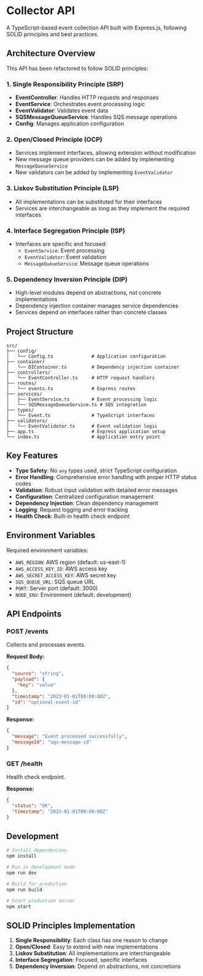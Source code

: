 # Collector API

A TypeScript-based event collection API built with Express.js, following SOLID principles and best practices.

## Architecture Overview

This API has been refactored to follow SOLID principles:

### 1. Single Responsibility Principle (SRP)
- **EventController**: Handles HTTP requests and responses
- **EventService**: Orchestrates event processing logic
- **EventValidator**: Validates event data
- **SQSMessageQueueService**: Handles SQS message operations
- **Config**: Manages application configuration

### 2. Open/Closed Principle (OCP)
- Services implement interfaces, allowing extension without modification
- New message queue providers can be added by implementing `MessageQueueService`
- New validators can be added by implementing `EventValidator`

### 3. Liskov Substitution Principle (LSP)
- All implementations can be substituted for their interfaces
- Services are interchangeable as long as they implement the required interfaces

### 4. Interface Segregation Principle (ISP)
- Interfaces are specific and focused:
  - `EventService`: Event processing
  - `EventValidator`: Event validation
  - `MessageQueueService`: Message queue operations

### 5. Dependency Inversion Principle (DIP)
- High-level modules depend on abstractions, not concrete implementations
- Dependency injection container manages service dependencies
- Services depend on interfaces rather than concrete classes

## Project Structure

```
src/
├── config/
│   └── Config.ts              # Application configuration
├── container/
│   └── DIContainer.ts         # Dependency injection container
├── controllers/
│   └── EventController.ts     # HTTP request handlers
├── routes/
│   └── events.ts              # Express routes
├── services/
│   ├── EventService.ts        # Event processing logic
│   └── SQSMessageQueueService.ts # SQS integration
├── types/
│   └── Event.ts               # TypeScript interfaces
├── validators/
│   └── EventValidator.ts      # Event validation logic
├── app.ts                     # Express application setup
└── index.ts                   # Application entry point
```

## Key Features

- **Type Safety**: No `any` types used, strict TypeScript configuration
- **Error Handling**: Comprehensive error handling with proper HTTP status codes
- **Validation**: Robust input validation with detailed error messages
- **Configuration**: Centralized configuration management
- **Dependency Injection**: Clean dependency management
- **Logging**: Request logging and error tracking
- **Health Check**: Built-in health check endpoint

## Environment Variables

Required environment variables:
- `AWS_REGION`: AWS region (default: us-east-1)
- `AWS_ACCESS_KEY_ID`: AWS access key
- `AWS_SECRET_ACCESS_KEY`: AWS secret key
- `SQS_QUEUE_URL`: SQS queue URL
- `PORT`: Server port (default: 3000)
- `NODE_ENV`: Environment (default: development)

## API Endpoints

### POST /events
Collects and processes events.

**Request Body:**
```json
{
  "source": "string",
  "payload": {
    "key": "value"
  },
  "timestamp": "2023-01-01T00:00:00Z",
  "id": "optional-event-id"
}
```

**Response:**
```json
{
  "message": "Event processed successfully",
  "messageId": "sqs-message-id"
}
```

### GET /health
Health check endpoint.

**Response:**
```json
{
  "status": "OK",
  "timestamp": "2023-01-01T00:00:00Z"
}
```

## Development

```bash
# Install dependencies
npm install

# Run in development mode
npm run dev

# Build for production
npm run build

# Start production server
npm start
```

## SOLID Principles Implementation

1. **Single Responsibility**: Each class has one reason to change
2. **Open/Closed**: Easy to extend with new implementations
3. **Liskov Substitution**: All implementations are interchangeable
4. **Interface Segregation**: Focused, specific interfaces
5. **Dependency Inversion**: Depend on abstractions, not concretions 
